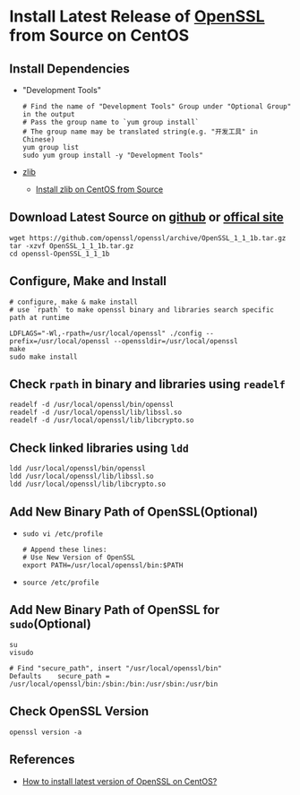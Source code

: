 # Install Latest Release of [OpenSSL](https://www.openssl.org/) from Source on CentOS

## Install Dependencies
* "Development Tools"

      # Find the name of "Development Tools" Group under "Optional Group" in the output
      # Pass the group name to `yum group install`
      # The group name may be translated string(e.g. "开发工具" in Chinese)
      yum group list
      sudo yum group install -y "Development Tools"

* [zlib](https://www.zlib.net/)
   * [Install zlib on CentOS from Source](https://github.com/northbright/Notes/blob/master/zlib/install-zlib-on-centos-from-source.md) 

## Download Latest Source on [github](https://github.com/openssl/openssl/releases) or [offical site](https://www.openssl.org/source/)

    wget https://github.com/openssl/openssl/archive/OpenSSL_1_1_1b.tar.gz
    tar -xzvf OpenSSL_1_1_1b.tar.gz
    cd openssl-OpenSSL_1_1_1b
            
## Configure, Make and Install
```
# configure, make & make install
# use `rpath` to make openssl binary and libraries search specific path at runtime

LDFLAGS="-Wl,-rpath=/usr/local/openssl" ./config --prefix=/usr/local/openssl --openssldir=/usr/local/openssl
make
sudo make install
```

## Check `rpath` in binary and libraries using `readelf`
```
readelf -d /usr/local/openssl/bin/openssl
readelf -d /usr/local/openssl/lib/libssl.so
readelf -d /usr/local/openssl/lib/libcrypto.so
```

## Check linked libraries using `ldd`
```
ldd /usr/local/openssl/bin/openssl
ldd /usr/local/openssl/lib/libssl.so
ldd /usr/local/openssl/lib/libcrypto.so
```

## Add New Binary Path of OpenSSL(Optional)
* `sudo vi /etc/profile`

      # Append these lines:
      # Use New Version of OpenSSL
      export PATH=/usr/local/openssl/bin:$PATH

* `source /etc/profile`

## Add New Binary Path of OpenSSL for `sudo`(Optional)
```
su
visudo

# Find "secure_path", insert "/usr/local/openssl/bin"
Defaults    secure_path = /usr/local/openssl/bin:/sbin:/bin:/usr/sbin:/usr/bin
```
        
## Check OpenSSL Version
   
    openssl version -a

## References
* [How to install latest version of OpenSSL on CentOS?](https://blacksaildivision.com/how-to-install-openssl-on-centos)
